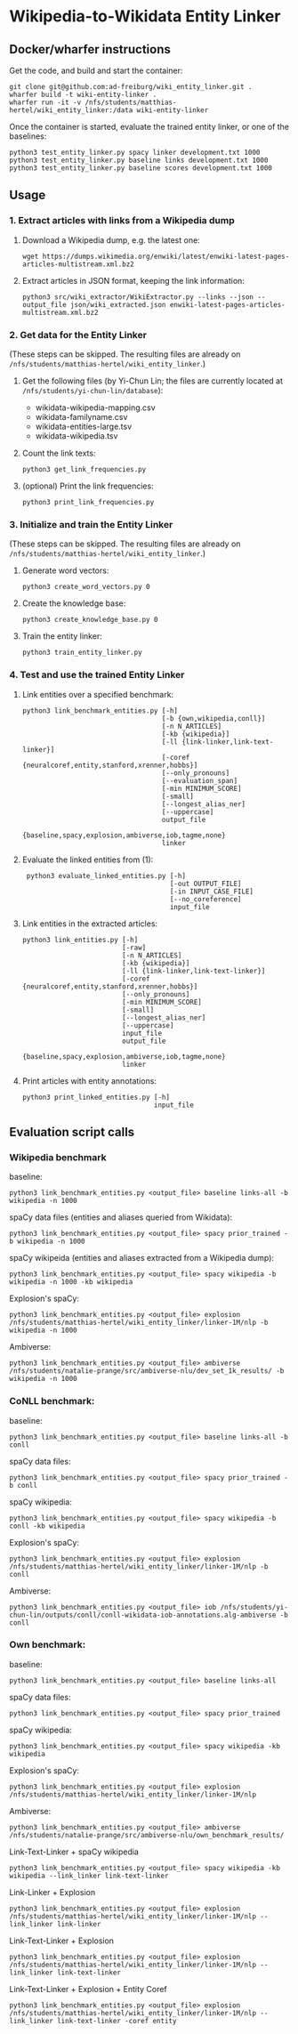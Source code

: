 # Wikipedia-to-Wikidata Entity Linker

## Docker/wharfer instructions

Get the code, and build and start the container:

    git clone git@github.com:ad-freiburg/wiki_entity_linker.git .
    wharfer build -t wiki-entity-linker .
    wharfer run -it -v /nfs/students/matthias-hertel/wiki_entity_linker:/data wiki-entity-linker

Once the container is started, evaluate the trained entity linker, or one of the baselines:

    python3 test_entity_linker.py spacy linker development.txt 1000
    python3 test_entity_linker.py baseline links development.txt 1000
    python3 test_entity_linker.py baseline scores development.txt 1000

## Usage

### 1. Extract articles with links from a Wikipedia dump

1. Download a Wikipedia dump, e.g. the latest one:

       wget https://dumps.wikimedia.org/enwiki/latest/enwiki-latest-pages-articles-multistream.xml.bz2
2. Extract articles in JSON format, keeping the link information:

       python3 src/wiki_extractor/WikiExtractor.py --links --json --output_file json/wiki_extracted.json enwiki-latest-pages-articles-multistream.xml.bz2
### 2. Get data for the Entity Linker

(These steps can be skipped. The resulting files are already on `/nfs/students/matthias-hertel/wiki_entity_linker`.)

1. Get the following files (by Yi-Chun Lin; the files are currently located at `/nfs/students/yi-chun-lin/database`):
    + wikidata-wikipedia-mapping.csv
    + wikidata-familyname.csv
    + wikidata-entities-large.tsv
    + wikidata-wikipedia.tsv
2. Count the link texts:

       python3 get_link_frequencies.py
3. (optional) Print the link frequencies:

       python3 print_link_frequencies.py

### 3. Initialize and train the Entity Linker

(These steps can be skipped. The resulting files are already on `/nfs/students/matthias-hertel/wiki_entity_linker`.)
1. Generate word vectors:

       python3 create_word_vectors.py 0
2. Create the knowledge base:

       python3 create_knowledge_base.py 0
3. Train the entity linker:

       python3 train_entity_linker.py

### 4. Test and use the trained Entity Linker

1. Link entities over a specified benchmark:

       python3 link_benchmark_entities.py [-h]
                                          [-b {own,wikipedia,conll}]
                                          [-n N_ARTICLES]
                                          [-kb {wikipedia}]
                                          [-ll {link-linker,link-text-linker}]
                                          [-coref {neuralcoref,entity,stanford,xrenner,hobbs}]
                                          [--only_pronouns]
                                          [--evaluation_span]
                                          [-min MINIMUM_SCORE]
                                          [-small]
                                          [--longest_alias_ner]
                                          [--uppercase]
                                          output_file
                                          {baseline,spacy,explosion,ambiverse,iob,tagme,none}
                                          linker

2. Evaluate the linked entities from (1):

        python3 evaluate_linked_entities.py [-h]
                                            [-out OUTPUT_FILE]
                                            [-in INPUT_CASE_FILE]
                                            [--no_coreference]
                                            input_file

3. Link entities in the extracted articles:

       python3 link_entities.py [-h]
                                [-raw]
                                [-n N_ARTICLES]
                                [-kb {wikipedia}]
                                [-ll {link-linker,link-text-linker}]
                                [-coref {neuralcoref,entity,stanford,xrenner,hobbs}]
                                [--only_pronouns]
                                [-min MINIMUM_SCORE]
                                [-small]
                                [--longest_alias_ner]
                                [--uppercase]
                                input_file
                                output_file
                                {baseline,spacy,explosion,ambiverse,iob,tagme,none}
                                linker

4. Print articles with entity annotations:

       python3 print_linked_entities.py [-h]
                                        input_file

## Evaluation script calls

### Wikipedia benchmark

baseline:

    python3 link_benchmark_entities.py <output_file> baseline links-all -b wikipedia -n 1000

spaCy data files (entities and aliases queried from Wikidata):

    python3 link_benchmark_entities.py <output_file> spacy prior_trained -b wikipedia -n 1000

spaCy wikipeida (entities and aliases extracted from a Wikipedia dump):

    python3 link_benchmark_entities.py <output_file> spacy wikipedia -b wikipedia -n 1000 -kb wikipedia

Explosion's spaCy:

    python3 link_benchmark_entities.py <output_file> explosion /nfs/students/matthias-hertel/wiki_entity_linker/linker-1M/nlp -b wikipedia -n 1000

Ambiverse:

    python3 link_benchmark_entities.py <output_file> ambiverse /nfs/students/natalie-prange/src/ambiverse-nlu/dev_set_1k_results/ -b wikipedia -n 1000

### CoNLL benchmark:
baseline:

    python3 link_benchmark_entities.py <output_file> baseline links-all -b conll

spaCy data files:

    python3 link_benchmark_entities.py <output_file> spacy prior_trained -b conll

spaCy wikipedia:

    python3 link_benchmark_entities.py <output_file> spacy wikipedia -b conll -kb wikipedia

Explosion's spaCy:

    python3 link_benchmark_entities.py <output_file> explosion /nfs/students/matthias-hertel/wiki_entity_linker/linker-1M/nlp -b conll

Ambiverse:

    python3 link_benchmark_entities.py <output_file> iob /nfs/students/yi-chun-lin/outputs/conll/conll-wikidata-iob-annotations.alg-ambiverse -b conll

### Own benchmark:
baseline:

    python3 link_benchmark_entities.py <output_file> baseline links-all

spaCy data files:

    python3 link_benchmark_entities.py <output_file> spacy prior_trained

spaCy wikipedia:

    python3 link_benchmark_entities.py <output_file> spacy wikipedia -kb wikipedia

Explosion's spaCy:

    python3 link_benchmark_entities.py <output_file> explosion /nfs/students/matthias-hertel/wiki_entity_linker/linker-1M/nlp

Ambiverse:

    python3 link_benchmark_entities.py <output_file> ambiverse /nfs/students/natalie-prange/src/ambiverse-nlu/own_benchmark_results/

Link-Text-Linker + spaCy wikipedia

    python3 link_benchmark_entities.py <output_file> spacy wikipedia -kb wikipedia --link_linker link-text-linker

Link-Linker + Explosion

    python3 link_benchmark_entities.py <output_file> explosion /nfs/students/matthias-hertel/wiki_entity_linker/linker-1M/nlp --link_linker link-linker

Link-Text-Linker + Explosion

    python3 link_benchmark_entities.py <output_file> explosion /nfs/students/matthias-hertel/wiki_entity_linker/linker-1M/nlp --link_linker link-text-linker

Link-Text-Linker + Explosion + Entity Coref

    python3 link_benchmark_entities.py <output_file> explosion /nfs/students/matthias-hertel/wiki_entity_linker/linker-1M/nlp --link_linker link-text-linker -coref entity
